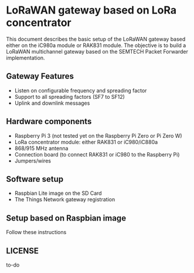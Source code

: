 # LoRaWAN gateway based on LoRa concentrator

This document describes the basic setup of the LoRaWAN gateway based either on the iC980a module or RAK831 module. 
The objective is to build a LoRaWAN multichannel gateway based on the SEMTECH Packet Forwarder implementation.

Gateway Features
--------
- Listen on configurable frequency and spreading factor
- Support to all spreading factors (SF7 to SF12)
- Uplink and downlink messages

Hardware components 
--------
- Raspberry Pi 3 (not tested yet  on the Raspberry Pi Zero or Pi Zero W)
- LoRa concentrator module: either RAK831 or iC980/iC880a
- 868/915 MHz antenna
- Connection board (to connect RAK831 or iC980 to the Raspberry Pi)
- Jumpers/wires

Software setup
--------
- Raspbian Lite image on the SD Card
- The Things Network gateway registration 

Setup based on Raspbian image
--------
Follow these instructions

LICENSE
--------
to-do
